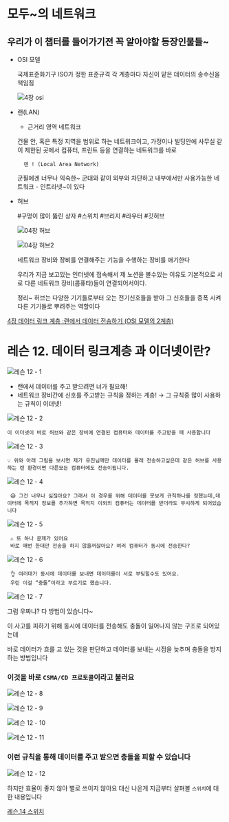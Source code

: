 # 모두~의 네트워크

## 우리가 이 챕터를 들어가기전 꼭 알아야할 등장인물들~

- OSI 모델
    
    
    국제표준화기구 ISO가 정한 표준규격
    각 계층마다 자신이 맡은 데이터의 송수신을 책임짐
    
   ![4장 osi](https://github.com/penloo/network-for-everyone/assets/44522204/3d3a6911-b6f6-4b7c-9117-6b83fc697793)
    
- 랜(LAN)
    - 근거리 영역 네트워크
    
    건물 안, 혹은 특정 지역을 범위로 하는 네트워크이고,
    가정이나 빌딩안에 사무실 같이 제한된 곳에서 컴퓨터, 프린트 등을 연결하는 네트워크를 바로
        
        렌 ! (Local Area Network)
        
    
    군필에겐 너무나 익숙한~ 
    군대와 같이 외부와 차단하고 내부에서만 사용가능한 네트워크 - 인트라넷~이 있다 
    
- 허브
    
    #구멍이 많이 뚫린 상자  #스위치  #브리지  #라우터 #깃허브
    
    ![04장 허브](https://github.com/penloo/network-for-everyone/assets/44522204/72ef1c46-d562-4d62-b4e5-14dbed2d55ce)

    
    ![04장 허브2](https://github.com/penloo/network-for-everyone/assets/44522204/602a3896-9577-4983-beb3-66a20143cbc8)
    
    네트워크 장비와 장비를 연결해주는 기능을 수행하는 장비를 애기한다
    
    우리가 지금 보고있는 인터넷에 접속해서 제 노션을 볼수있는 이유도 기본적으로 서로 다른 네트워크 장비(콤퓨타)들이 연결되어서이다.
    
    정리~ 허브는 다양한 기기들로부터 오는 전기신호들을 받아 그 신호들을 증폭 시켜 다른 기기들로 뿌려주는 역할이다
    


[4장 데이터 링크 계층 :랜에서 데이터 전송하기 (OSI 모델의 2계층)](https://www.notion.so/3cd2e311f43c41988670f0ea0f420300?pvs=21)




# 레슨 12. 데이터 링크계층 과 이더넷이란?

![레슨 12 - 1 ](https://github.com/penloo/network-for-everyone/assets/44522204/3023e25a-9a64-47bb-bc2c-f12a614c6040)

- 랜에서 데이터를 주고 받으려면 너가 필요해!
- 네트워크 장비간에 신호를 주고받는 규칙을 정하는 계층! → 그 규칙중 많이 사용하는 규칙이 이더넷!

![레슨 12 - 2](https://github.com/penloo/network-for-everyone/assets/44522204/e9f11f3c-471c-4245-ab4e-b3c4031bb9e3)

`이 이더넷이 바로 허브와 같은 장비에 연결된 컴퓨터와 데이터를 주고받을 때 사용합니다`

![레슨 12 - 3](https://github.com/penloo/network-for-everyone/assets/44522204/dbbd6f68-2a37-4922-97af-be5eeac49f22)
<aside>
    
    💡 위와 아래 그림을 보시면 제가 유진님께만 데이터를 몰래 전송하고싶은데 같은 허브를 사용하는 렌 환경이면 다른모든 컴퓨터에도 전송이됩니다.



</aside>

![레슨 12 - 4](https://github.com/penloo/network-for-everyone/assets/44522204/6cb78da8-0928-4331-82b2-00ba88b14a56)


<aside>
    
     😅 그건 너무나 싫잖아요? 그래서 이 경우를 위해 데이터를 못보게 규칙하나를 정했는데,데이터에 목적지 정보를 추가하면 목적지 이외의 컴퓨터는 데이터를 받더라도 무시하게 되어있습니다


</aside>

![레슨 12 - 5](https://github.com/penloo/network-for-everyone/assets/44522204/68335e98-9305-431d-91ab-33f51e5cb398)
<aside>
    
     ⚠️ 또 하나 문제가 있어요 
     바로 매번 한대만 전송을 하지 않을꺼잖아요? 여러 컴퓨터가 동시에 전송한다? 


</aside>

![레슨 12 - 6](https://github.com/penloo/network-for-everyone/assets/44522204/1cba2187-b1f4-41fb-b282-0dfbe45fcada)

<aside>
    
     👌 여러대가 동시에 데이터를 보내면 데이터를이 서로 부딪힐수도 있어요. 
     우린 이걸 “충돌”이라고 부르기로 했습니다.


</aside>

![레슨 12 - 7](https://github.com/penloo/network-for-everyone/assets/44522204/32171715-d970-427b-aa6d-7289c8880724)

그럼 우짜냐? 다 방법이 있습니다~ 

이 사고를 피하기 위해 동시에 데이터를 전송해도 충돌이 일어나지 않는 구조로 되어있는데 

바로 데이터가 흐를 고 있는 것을 판단하고 데이터를 보내는 시점을 늦추며 충돌을 방지하는 방법입니다

### 이것을 바로 `CSMA/CD 프로토콜`이라고 불러요

![레슨 12 - 8](https://github.com/penloo/network-for-everyone/assets/44522204/79cb6c46-b2bc-4fe4-b79b-7b4865eb5f2f)


![레슨 12 - 9](https://github.com/penloo/network-for-everyone/assets/44522204/5aea74cb-afb8-4252-8a7e-fef29fa7cca3)

![레슨 12 - 10](https://github.com/penloo/network-for-everyone/assets/44522204/61a4d136-e7b1-4fd1-8094-d54ca84ffdfa)


![레슨 12 - 11](https://github.com/penloo/network-for-everyone/assets/44522204/c74ceaf5-ccc1-4d54-a451-c2d368190ab0)


### 이런 규칙을 통해 데이터를 주고 받으면 충돌을 피할 수 있습니다

![레슨 12 - 12](https://github.com/penloo/network-for-everyone/assets/44522204/bfb1dd5d-644e-4a17-8fab-58b4d223bb77)


하지만 효율이 좋지 않아 별로 쓰이지 않아요 대신 나온게 지금부터 살펴볼 `스위치`에 대한 내용입니다

[레슨.14 스위치](https://www.notion.so/14-6dbca590741942d2802e1bc592f30cf1?pvs=21)
    